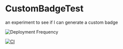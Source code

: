 # CustomBadgeTest
an experiment to see if I can generate a custom badge

![Deployment Frequency](https://img.shields.io/badge/dynamic/json?url=https://github.com/samsmithnz/CustomBadgeTest/suites/8510937042/artifacts/379081084)

[![CI](https://github.com/samsmithnz/CustomBadgeTest/actions/workflows/blank.yml/badge.svg)](https://github.com/samsmithnz/CustomBadgeTest/actions/workflows/blank.yml)
